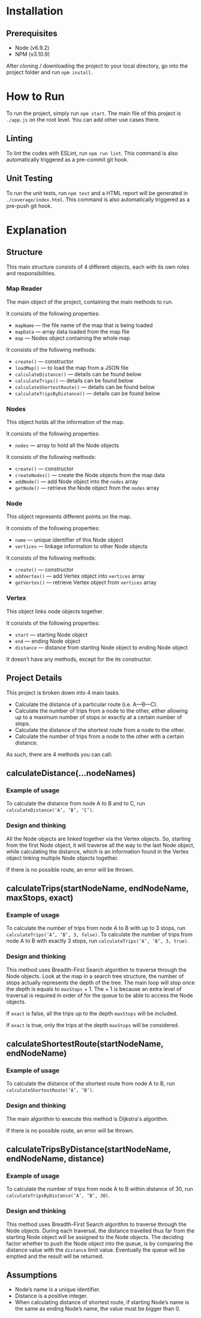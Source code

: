 # Installation
## Prerequisites
- Node (v6.9.2)
- NPM (v3.10.9)

After cloning / downloading the project to your local directory, go into the project folder and run `npm install`.

# How to Run
To run the project, simply run `npm start`.
The main file of this project is `./app.js` on the root level. You can add other use cases there.

## Linting
To lint the codes with ESLint, run `npm run lint`. This command is also automatically triggered as a pre-commit git hook.

## Unit Testing
To run the unit tests, run `npm test` and a HTML report will be generated in `./coverage/index.html`. This command is also automatically triggered as a pre-push git hook.

# Explanation
## Structure
This main structure consists of 4 different objects, each with its own roles and responsibilities.

### Map Reader
The main object of the project, containing the main methods to run.

It consists of the following properties:
- `mapName` — the file name of the map that is being loaded
- `mapData` — array data loaded from the map file
- `map` — Nodes object containing the whole map

It consists of the following methods:
- `create()` — constructor
- `loadMap()` — to load the map from a JSON file
- `calculateDistance()` — details can be found below
- `calculateTrips()` — details can be found below
- `calculateShortestRoute()` — details can be found below
- `calculateTripsByDistance()` — details can be found below

### Nodes
This object holds all the information of the map.

It consists of the following properties:
- `nodes` — array to hold all the Node objects

It consists of the following methods:
- `create()` — constructor
- `createNodes()` — create the Node objects from the map data
- `addNode()` — add Node object into the `nodes` array
- `getNode()` — retrieve the Node object from the `nodes` array

### Node
This object represents different points on the map.

It consists of the following properties:
- `name` — unique identifier of this Node object
- `vertices` — linkage information to other Node objects

It consists of the following methods:
- `create()` — constructor
- `addVertex()` — add Vertex object into `vertices` array
- `getVertex()` — retrieve Vertex object from `vertices` array

### Vertex
This object links node objects together.

It consists of the following properties:
- `start` — starting Node object
- `end` — ending Node object
- `distance` — distance from starting Node object to ending Node object

It doesn’t have any methods, except for the its constructor.

## Project Details
This project is broken down into 4 main tasks.

- Calculate the distance of a particular route (i.e. A—B—C).
- Calculate the number of trips from a node to the other, either allowing up to a maximum number of stops or exactly at a certain number of stops.
- Calculate the distance of the shortest route from a node to the other.
- Calculate the number of trips from a node to the other with a certain distance.

As such, there are 4 methods you can call:

## calculateDistance(...nodeNames)
### Example of usage
To calculate the distance from node A to B and to C, run `calculateDistance(‘A’, ‘B’, ‘C’)`.

### Design and thinking
All the Node objects are linked together via the Vertex objects. So, starting from the first Node object, it will traverse all the way to the last Node object, while calculating the distance, which is an information found in the Vertex object linking multiple Node objects together.

If there is no possible route, an error will be thrown.

## calculateTrips(startNodeName, endNodeName, maxStops, exact)
### Example of usage
To calculate the number of trips from node A to B with up to 3 stops, run `calculateTrips(‘A’, ‘B’, 3, false)`.
To calculate the number of trips from node A to B with exactly 3 stops, run `calculateTrips(‘A’, ‘B’, 3, true)`.

### Design and thinking
This method uses Breadth-First Search algorithm to traverse through the Node objects. Look at the map in a search tree structure, the number of stops actually represents the depth of the tree. The main loop will stop once the depth is equals to `maxStops` + 1. The + 1 is because an extra level of traversal is required in order of for the queue to be able to access the Node objects.

If `exact` is false, all the trips up to the depth `maxStops` will be included.

If `exact` is true, only the trips at the depth `maxStops` will be considered.

## calculateShortestRoute(startNodeName, endNodeName)
### Example of usage
To calculate the distance of the shortest route from node A to B, run `calculateShortestRoute(‘A’, ‘B’)`.

### Design and thinking
The main algorithm to execute this method is Dijkstra's algorithm.

If there is no possible route, an error will be thrown.

## calculateTripsByDistance(startNodeName, endNodeName, distance)
### Example of usage
To calculate the number of trips from node A to B within distance of 30, run `calculateTripsByDistance(‘A’, ‘B’, 30)`.

### Design and thinking
This method uses Breadth-First Search algorithm to traverse through the Node objects. During each traversal, the distance travelled thus far from the starting Node object will be assigned to the Node objects. The deciding factor whether to push the Node object into the queue, is by comparing the distance value with the `distance` limit value. Eventually the queue will be emptied and the result will be returned.

## Assumptions
- Node’s name is a unique identifier.
- Distance is a positive integer.
- When calculating distance of shortest route, if starting Node’s name is the same as ending Node’s name, the value must be bigger than 0.
